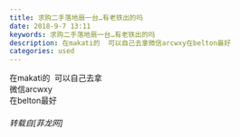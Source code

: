 ```yaml
---
title: 求购二手落地扇一台…有老铁出的吗
date: 2018-9-7 13:11
keywords: 求购二手落地扇一台…有老铁出的吗
description: 在makati的  可以自己去拿微信arcwxy在belton最好
categories: used
---
```

<td class="t_f" id="postmessage_1757194">

<img alt="" border="0" onclick="" onmouseover="" smilieid="131" src="static/image/smiley/default/lol.gif"/><br/>
在makati的  可以自己去拿<br/>
微信arcwxy<br/>
在belton最好</td>
###### 转载自[菲龙网]